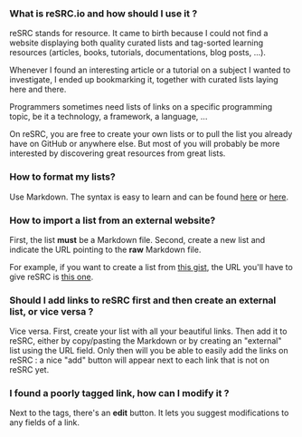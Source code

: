 ### What is reSRC.io and how should I use it ?
reSRC stands for resource. It came to birth because I could not find a website displaying both quality curated lists
and tag-sorted learning resources (articles, books, tutorials, documentations, blog posts, ...).

Whenever I found an interesting article or a tutorial on a subject I wanted to investigate, I ended up bookmarking it,
together with curated lists laying here and there.

Programmers sometimes need lists of links on a specific programming topic, be it a technology, a framework, a language, ...

On reSRC, you are free to create your own lists or to pull the list you already have on GitHub or anywhere else. But
most of you will probably be more interested by discovering great resources from great lists.

### How to format my lists?

Use Markdown. The syntax is easy to learn and can be found [here](https://en.wikipedia.org/wiki/Markdown#Example)
or [here](http://daringfireball.net/projects/markdown/syntax).

### How to import a list from an external website?

First, the list **must** be a Markdown file. Second, create a new list and indicate the URL pointing to the **raw** 
Markdown file.

For example, if you want to create a list from [this gist](https://gist.github.com/vhf/491445c2c6b84e1a6d4c), the URL 
you'll have to give reSRC is 
[this one](https://gist.githubusercontent.com/vhf/491445c2c6b84e1a6d4c/raw/d240bab9f02f8bfa1d30f00fc64075b31bea54c4/FAQ.md).

### Should I add links to reSRC first and then create an external list, or vice versa ?

Vice versa. First, create your list with all your beautiful links. Then add it to reSRC, either by copy/pasting the 
Markdown or by creating an "external" list using the URL field. Only then will you be able to easily add the links on 
reSRC : a nice "add" button will appear next to each link that is not on reSRC yet.

### I found a poorly tagged link, how can I modify it ?

Next to the tags, there's an **edit** button. It lets you suggest modifications to any fields of a link.

